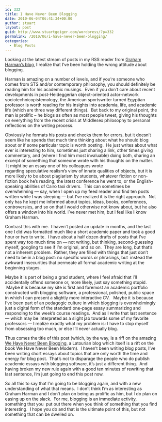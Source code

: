 ```yaml
---
id: 332
title: I Have Never Been Blogging
date: 2010-06-04T06:41:34+00:00
author: stuart
layout: post
guid: http://www.stuartgeiger.com/wordpress/?p=332
permalink: /2010/06/i-have-never-been-blogging/
categories:
  - Blog Posts
---
```

Looking at the latest stream of posts in my RSS reader from [Graham Harman&#8217;s blog](http://doctorzamalek2.wordpress.com/), I realize that I&#8217;ve been holding the wrong attitude about blogging.

<!--more-->Harman is amazing on a number of levels, and if you&#8217;re someone who comes from STS and/or contemporary philosophy, you should definitely be reading him for his academic musings.  Even if you don&#8217;t care about recent developments in post-Heideggerian object-oriented actor-network sociotechnicopistemology, the American sportswriter turned Egyptian professor is worth reading for his insights into academia, life, and academic life (which are three way different things).  But back to my original point, the man is prolific &#8211; he blogs as often as most people tweet, giving his thoughts on everything from the recent crisis at Middlesex philosophy to personal reflections on the writing process.

Obviously he formats his posts and checks them for errors, but it doesn&#8217;t seem like he spends that much time thinking about what he should blog about or if some particular topic is worth posting.  He just writes about what ever is interesting to him, sometimes just sharing a link, other times giving commentary, and (where I find him most invaluable) doing both, sharing an excerpt of something that someone wrote with his thoughts on the matter.  It might be an essay one of his colleagues wrote regarding speculative realism&#8217;s view of innate qualities of objects, but it is more likely to be about plagiarism by students, whatever fiction or non-fiction book he&#8217;s reading, the latest conference he went to, or the English-speaking abilities of Cairo taxi drivers.  This can sometimes be overwhelming &#8212; say, when I open up my feed reader and find ten posts written while I was sleeping &#8212; but I&#8217;ve realized it is the right approach.  Not only has he kept me informed about topics, ideas, books, conferences, controversies, and so on that I would otherwise not know about, but he also offers a window into his world. I&#8217;ve never met him, but I feel like I know Graham Harman.

Contrast this with me.  I haven&#8217;t posted an update in months, and the last one I did was formatted much like a short academic paper and took a good hour or two to write.  I have about a half dozen drafts of posts that I&#8217;ve spent way too much time on &#8212; not writing, but thinking, second-guessing myself, googling to see if I&#8217;m original, and so on.  They are long, but that&#8217;s not a inherent problem.  Rather, they are filled with things that just don&#8217;t need to be in a blog post: no specific words or phrasings, but  instead the awkward insecurities that permeate all formal academic writing at the beginning stages.

Maybe it is part of being a grad student, where I feel afraid that I&#8217;ll accidentally offend someone or, more likely, just say something stupid.  Maybe it is because my site is first and foremost an academic portfolio constructed with blogging software, a professional, polished, public space in which I can present a slightly more interactive CV.   Maybe it is because I&#8217;ve been part of an pedagogic culture in which blogging is overwhelmingly just a digital form of the standard one-page essay summarizing and responding to the week&#8217;s course readings.  And as I write that last sentence &#8212; which may be interpreted as a slight jab towards some of my favorite professors &#8212; I realize exactly what my problem is: I have to stop myself from obsessing too much, or else I&#8217;ll never actually blog.

Thus comes the title of this post (which, by the way, is a riff on the amazing [We Have Never Been Blogging](http://wehaveneverbeenblogging.blogspot.com/), a Latourian blog which itself is a rift on the book We Have Never Been Modern).  I haven&#8217;t been writing blog posts, I&#8217;ve been writing short essays about topics that are only worth the time and energy for blog post.  That&#8217;s not to disparage the people who do publish academic essays with blogging software, it&#8217;s just a different thing.  And having broken my new rule again with a good ten minutes of rewriting that last sentence, I&#8217;m just going to end this post now.

So all this to say that I&#8217;m going to be blogging again, and with a new understanding of what that means.  I don&#8217;t think I&#8217;m as interesting as Graham Harman and I don&#8217;t plan on being as prolific as him, but I do plan on easing up on the slack.  For me, blogging is an immediate activity, something that you  put out there when you think of something that you find interesting.  I hope you do and that is the ultimate point of this, but not something that can be dwelled on.